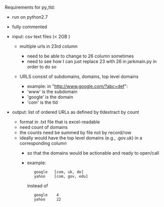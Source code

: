 Requirements for py_tld:

 - run on python2.7
 - fully commented 

 - input:  csv text files (< 2GB ) 
   - multiple urls in 23rd column 
     - need to be able to change to 26 column sometimes
     - need to see how I can just replace 23 with 26 in jarkmain.py in order to do so
 
 
   - URLS consist of subdomains, domains, top level domains
     - example: in "http://www.google.com/?abc=def":
     - 'www' is the subdomain
     - 'google' is the domain
     - 'com' is the tld
   

 - output: list of ordered URLs as defined by tldextract by count
   - format in .txt file that is excel-readable
   - need count of domains
   - the counts need be summed by file not by record/row
   * ideally would have the top level domains (e.g., .gov.uk) in a corresponding column 
     - so that the domains would be actionable and ready to open/call
     - example:
     
              google   [com, uk, de]
              yahoo    [com, gov, edu]
         
       instead of

              google    4
              yahoo     22




    



 
   

   